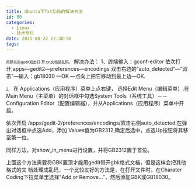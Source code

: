 ```yaml
---
title: Ubuntu下Txt乱码的解决方法
id: 80
categories:
  - Linux
  - 技术专栏
date: 2011-08-22 22:38:50
tags:
---
```


<div id="blog_text">
<div><span style="font-size: x-small;">用默认的gedit双击打 开.txt文档是乱码。</span>
解决办法：
1、终端输入：gconf-editor
依次打开;apps—gedit2—preferences—encodings
双击右边的“auto_detected”—”双击”—输入：gb18030 —OK —点向上把它移动到最上边—OK.

<span style="font-size: x-small;">2、</span> 在 Applications（应用程序）菜单上点右键， 选择Edit Menu（编辑菜单）.在Main Menu（主菜单）的对话框中勾选System Tools（系统工具）－－Configuration Editor（配置编辑器），并从Applications（应用程序）菜单中开启。

依次开启 /apps/gedit-2/preferences/encodings/双击右侧auto_detected,在弹出对话框中点选Add，添加 Values值为GB2312,确定后选中，点选Up按钮将其移至第一位。

同样方法，对show_in_menu进行设置，并将GB2312置于首位。

<span>上面这个方法需要将GBK置顶才能用gedit带开gbk格式文档，但是这样会把其他格式的文 档处理成乱码，一个比较友好的方法是，在打开文件时，在Charater Coding下拉菜单里选择"Add or Remove..."，然后添加GBK或GB18030。</span></div>
</div>